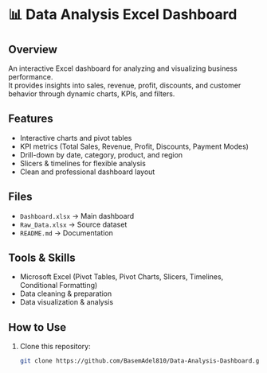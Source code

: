 # 📊 Data Analysis Excel Dashboard

## Overview
An interactive Excel dashboard for analyzing and visualizing business performance.  
It provides insights into sales, revenue, profit, discounts, and customer behavior through dynamic charts, KPIs, and filters.

## Features
- Interactive charts and pivot tables
- KPI metrics (Total Sales, Revenue, Profit, Discounts, Payment Modes)
- Drill-down by date, category, product, and region
- Slicers & timelines for flexible analysis
- Clean and professional dashboard layout

## Files
- `Dashboard.xlsx` → Main dashboard  
- `Raw_Data.xlsx` → Source dataset  
- `README.md` → Documentation  

## Tools & Skills
- Microsoft Excel (Pivot Tables, Pivot Charts, Slicers, Timelines, Conditional Formatting)
- Data cleaning & preparation
- Data visualization & analysis

## How to Use
1. Clone this repository:  
   ```bash
   git clone https://github.com/BasemAdel810/Data-Analysis-Dashboard.git

